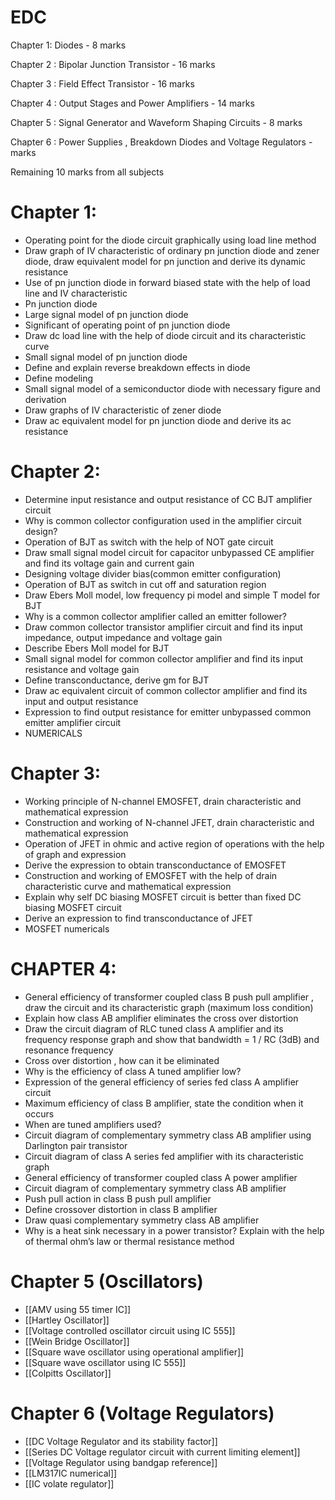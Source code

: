 
# EDC

Chapter 1: Diodes - 8 marks

Chapter 2 : Bipolar Junction Transistor - 16 marks

Chapter 3 : Field Effect Transistor - 16 marks

Chapter 4 : Output Stages and Power Amplifiers - 14 marks

Chapter 5 : Signal Generator and Waveform Shaping Circuits - 8 marks

Chapter 6 : Power Supplies , Breakdown Diodes and Voltage Regulators - marks

Remaining 10 marks from all subjects


# Chapter 1:

* Operating point for the diode circuit graphically using load line method
* Draw graph of IV characteristic of ordinary pn junction diode and zener diode, draw equivalent model for pn junction and derive its dynamic resistance
* Use of pn junction diode in forward biased state with the help of load line and IV characteristic
* Pn junction diode
* Large signal model of pn junction diode
* Significant of operating point of pn junction diode
* Draw dc load line with the help of diode circuit and its characteristic curve
* Small signal model of pn junction diode
* Define and explain reverse breakdown effects in diode
* Define modeling 
* Small signal model of a semiconductor diode with necessary figure and derivation
* Draw graphs of  IV characteristic of zener diode 
* Draw ac equivalent model for pn junction diode and derive its ac resistance


# Chapter 2:



* Determine input resistance and output resistance of CC BJT amplifier circuit 
* Why is common collector configuration used in the amplifier circuit design?
* Operation of BJT as switch with the help of NOT gate circuit
* Draw small signal model circuit for capacitor unbypassed CE amplifier and find its voltage gain and current gain
* Designing voltage divider bias(common emitter configuration)
* Operation of BJT as switch in cut off and saturation region
* Draw Ebers Moll model, low frequency pi model and simple T model for BJT
* Why is a common collector amplifier called an emitter follower?
* Draw common collector transistor amplifier circuit and find its input impedance, output impedance and voltage gain
* Describe Ebers Moll model for BJT
* Small signal model for common collector amplifier and find its input resistance and voltage gain
* Define transconductance, derive gm for BJT
* Draw ac equivalent circuit of common collector amplifier and find its input and output resistance
* Expression to find output resistance for emitter unbypassed common emitter amplifier circuit
* NUMERICALS


# Chapter 3:



* Working principle of N-channel EMOSFET, drain characteristic and mathematical expression
* Construction and working of N-channel JFET, drain characteristic and mathematical expression
* Operation of JFET in ohmic and active region of operations with the help of graph and expression
* Derive the expression to obtain transconductance of EMOSFET
* Construction and working of EMOSFET with the help of drain characteristic curve and mathematical expression
* Explain why self DC biasing MOSFET circuit is better than fixed DC biasing MOSFET circuit
* Derive an expression to find transconductance of JFET
* MOSFET numericals



# CHAPTER 4:



* General efficiency of transformer coupled class B push pull amplifier , draw the circuit and its characteristic graph (maximum loss condition)
* Explain how class AB amplifier eliminates the cross over distortion
* Draw the circuit diagram of RLC tuned class A amplifier and its frequency response graph and show that bandwidth = 1 / RC (3dB) and resonance frequency
* Cross over distortion , how can it be eliminated
* Why is the efficiency of class A tuned amplifier low?
* Expression of the general efficiency of series fed class A amplifier circuit
* Maximum efficiency of class B amplifier, state the condition when it occurs
*  When are tuned amplifiers used?
* Circuit diagram of complementary symmetry class AB amplifier using Darlington pair transistor
* Circuit diagram of class A series fed amplifier with its characteristic graph
* General efficiency of transformer coupled class A power amplifier
* Circuit diagram of complementary symmetry class AB amplifier
* Push pull action in class B push pull amplifier
* Define crossover distortion in class B amplifier
* Draw quasi complementary symmetry class AB amplifier
* Why is a heat sink necessary in a power transistor? Explain with the help of thermal ohm’s law or thermal resistance method


# Chapter 5 (Oscillators)
-  [[AMV using 55 timer IC]]
-  [[Hartley Oscillator]]
-  [[Voltage controlled oscillator circuit using IC 555]]
-  [[Wein Bridge Oscillator]]
-  [[Square wave oscillator using operational amplifier]]
-  [[Square wave oscillator using IC 555]]
-  [[Colpitts Oscillator]]

# Chapter 6 (Voltage Regulators)

-  [[DC Voltage Regulator and its stability factor]]
-   [[Series DC Voltage regulator circuit with current limiting element]]
-  [[Voltage Regulator using bandgap reference]]
-  [[LM317IC numerical]]
-  [[IC volate regulator]]